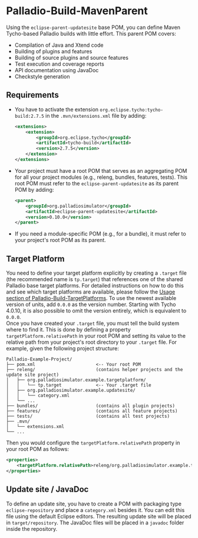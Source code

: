 # Palladio-Build-MavenParent

Using the `eclipse-parent-updatesite` base POM, you can define Maven Tycho-based Palladio builds with little effort. This parent POM covers:
* Compilation of Java and Xtend code
* Building of plugins and features
* Building of source plugins and source features
* Test execution and coverage reports
* API documentation using JavaDoc
* Checkstyle generation

## Requirements
* You have to activate the extension `org.eclipse.tycho:tycho-build:2.7.5` in the `.mvn/extensions.xml` file by adding:

  ```xml
  <extensions>
      <extension>
          <groupId>org.eclipse.tycho</groupId>
          <artifactId>tycho-build</artifactId>
          <version>2.7.5</version>
      </extension>
  </extensions>
  ```

* Your project must have a root POM that serves as an aggregating POM for all your project modules (e.g., releng, bundles, features, tests). This root POM must refer to the `eclipse-parent-updatesite` as its parent POM by adding:  

  ```xml
  <parent>
      <groupId>org.palladiosimulator</groupId>
      <artifactId>eclipse-parent-updatesite</artifactId>
      <version>0.10.0</version>
  </parent>
  ```

* If you need a module-specific POM (e.g., for a bundle), it must refer to your project's root POM as its parent.

## Target Platform
You need to define your target platform explicitly by creating a `.target` file (the recommended name is `tp.target`) that references one of the shared Palladio base target platforms. For detailed instructions on how to do this and see which target platforms are available, please follow the [Usage section of Palladio-Build-TargetPlatforms](https://github.com/PalladioSimulator/Palladio-Build-TargetPlatforms?tab=readme-ov-file#usage). To use the newest available version of units, add `0.0.0` as the version number. Starting with Tycho 4.0.10, it is also possible to omit the version entirely, which is equivalent to `0.0.0`.  
Once you have created your `.target` file, you must tell the build system where to find it. This is done by defining a property `targetPlatform.relativePath` in your root POM and setting its value to the relative path from your project's root directory to your `.target` file. For example, given the following project structure:

```
Palladio-Example-Project/
├── pom.xml                       <-- Your root POM
├── releng/                       (contains helper projects and the update site project)
│   ├── org.palladiosimulator.example.targetplatform/
│   │   └── tp.target             <-- Your .target file
│   ├── org.palladiosimulator.example.updatesite/
│   │   └── category.xml
│   └── ...
├── bundles/                      (contains all plugin projects)
├── features/                     (contains all feature projects)
├── tests/                        (contains all test projects)
├── .mvn/
│   └── extensions.xml
└── ...
```

Then you would configure the `targetPlatform.relativePath` property in your root POM as follows:

```xml
<properties>
    <targetPlatform.relativePath>releng/org.palladiosimulator.example.targetplatform/tp.target</targetPlatform.relativePath>
</properties>
```

## Update site / JavaDoc
To define an update site, you have to create a POM with packaging type `eclipse-repository` and place a `category.xml` besides it. You can edit this file using the default Eclipse editors. The resulting update site will be placed in `target/repository`. The JavaDoc files will be placed in a `javadoc` folder inside the repository.
